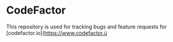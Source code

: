 CodeFactor
===========

This repository is used for tracking bugs and feature requests for 
[codefactor.io](https://www.codefactor.ü

